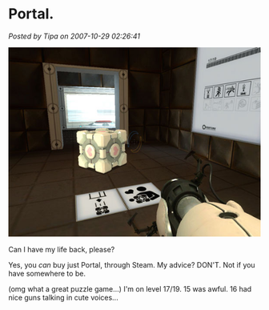 # Portal.

*Posted by Tipa on 2007-10-29 02:26:41*

![](../../../uploads/2007/10/portal.jpg)



Can I have my life back, please?

Yes, you *can* buy just Portal, through Steam. My advice? DON'T. Not if you have somewhere to be.

(omg what a great puzzle game...) I'm on level 17/19. 15 was awful. 16 had nice guns talking in cute voices...

